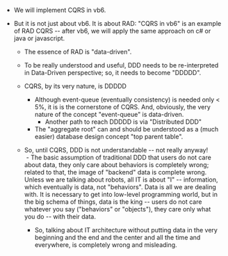 

- We will implement CQRS in vb6. 
- But it is not just about vb6. It is about RAD: "CQRS in vb6" is an example of RAD CQRS -- after vb6, we will apply the same approach on c# or java or javascript.

    * The essence of RAD is "data-driven". 
    * To be really understood and useful, DDD needs to be re-interpreted in Data-Driven perspective; so, it needs to become "DDDDD". 
    * CQRS, by its very nature, is DDDDD
        - Although event-queue (eventually consistency) is needed only < 5%, it is is the cornerstone of CQRS. And, obviously, the very nature of the concept "event-queue" is data-driven.
            * Another path to reach DDDDD is via "Distributed DDD"    
        - The "aggregate root" can and should be understood as a (much easier) database design concept "top parent table". 
        
    * So, until CQRS, DDD is not understandable -- not really anyway! 
        - The basic assumption of traditional DDD that users do not care about data, they only care about behaviors is completely wrong; related to that, the image of "backend" data is complete wrong. Unless we are talking about robots, all IT is about "I" -- information, which eventually is data, not "behaviors". Data is all we are dealing with. It is necessary to get into low-level programming world, but in the big schema of things, data is the king -- users do not care whatever you say ("behaviors" or "objects"), they care only what you do -- with their data.
        - So, talking about IT architecture without putting data in the very beginning and the end and the center and all the time and everywhere, is completely wrong and misleading. 
